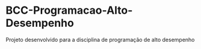 # BCC-Programacao-Alto-Desempenho
Projeto desenvolvido para a disciplina de programação de alto desempenho
